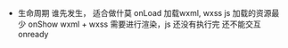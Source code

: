 
- 生命周期
    谁先发生， 适合做什莫
    onLoad 加载wxml, wxss js 加载的资源最少
    onShow wxml + wxss 需要进行渲染，js 还没有执行完 还不能交互
    onready
